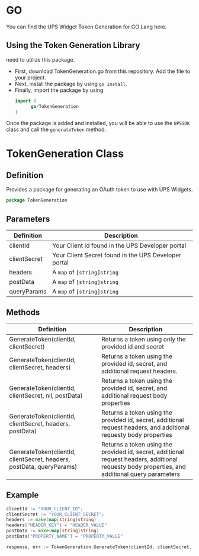 # GO

You can find the UPS Widget Token Generation for GO Lang here.

## Using the Token Generation Library

need to utilize this package.
- First, download TokenGeneration.go from this repository. Add the file to your project.
- Next, install the package by using `go install`.
- Finally, import the package by using
  ```GO
  import {
        go/TokenGeneration
  }
  ```

Once the package is added and installed, you will be able to use the `UPSSDK` class and call the `generateToken` method.

# TokenGeneration Class
## Definition

Provides a package for generating an OAuth token to use with UPS Widgets.
```GO
package TokenGeneration
```
## Parameters

| Definition | Description |
|------------|-------------|
| clientId | Your Client Id found in the UPS Developer portal |
| clientSecret | Your Client Secret found in the UPS Developer portal |
| headers | A `map` of `[string]string` |
| postData | A `map` of `[string]string` |
| queryParams | A `map` of `[string]string` |

## Methods

| Definition | Description |
|------------|-------------|
| GenerateToken(clientId, clientSecret) | Returns a token using only the provided id and secret |
| GenerateToken(clientId, clientSecret, headers) | Returns a token using the provided id, secret, and additional request headers. |
| GenerateToken(clientId, clientSecret, nil, postData) | Returns a token using the provided id, secret, and additional request body properties|
| GenerateToken(clientId, clientSecret, headers, postData) | Returns a token using the provided id, secret, additional request headers, and additional requesty body properties |
| GenerateToken(clientId, clientSecret, headers, postData, queryParams) | Returns a token using the provided id, secret, additional request headers, additional requesty body properties, and additional query parameters |

## Example

```GO
clientId := "YOUR_CLIENT_ID";
clientSecret := "YOUR_CLIENT_SECRET";
headers := make(map[string]string)
headers["HEADER_KEY"] = "HEADER_VALUE"
postData := make(map[string]string)
postData["PROPERTY_NAME"] = "PROPERTY_VALUE"

response, err := TokenGeneration.GenerateToken(clientId, clientSecret, headers, postData, nil)
```
